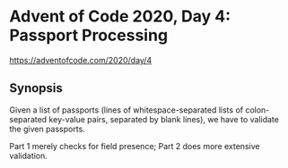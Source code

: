 # Advent of Code 2020, Day 4: Passport Processing

https://adventofcode.com/2020/day/4

## Synopsis

Given a list of passports (lines of whitespace-separated lists of colon-separated key-value pairs, separated by blank lines), we have to validate the given passports.

Part 1 merely checks for field presence; Part 2 does more extensive validation.
